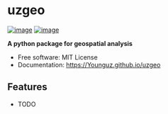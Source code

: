 # uzgeo


[![image](https://img.shields.io/pypi/v/uzgeo.svg)](https://pypi.python.org/pypi/uzgeo)
[![image](https://img.shields.io/conda/vn/conda-forge/uzgeo.svg)](https://anaconda.org/conda-forge/uzgeo)


**A python package for geospatial analysis**


-   Free software: MIT License
-   Documentation: https://Younguz.github.io/uzgeo
    

## Features

-   TODO
